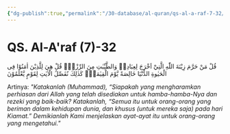 ```yaml
---
{"dg-publish":true,"permalink":"/30-database/al-quran/qs-al-a-raf-7-32/"}
---
```



# QS. Al-A'raf (7)-32
قُلْ مَنْ حَرَّمَ زِيْنَةَ اللّٰهِ الَّتِيْٓ اَخْرَجَ لِعِبَادِهٖ وَالطَّيِّبٰتِ مِنَ الرِّزْقِۗ قُلْ هِيَ لِلَّذِيْنَ اٰمَنُوْا فِى الْحَيٰوةِ الدُّنْيَا خَالِصَةً يَّوْمَ الْقِيٰمَةِۗ  كَذٰلِكَ نُفَصِّلُ الْاٰيٰتِ لِقَوْمٍ يَّعْلَمُوْنَ 

Artinya: *"Katakanlah (Muhammad), “Siapakah yang mengharamkan perhiasan dari Allah yang telah disediakan untuk hamba-hamba-Nya dan rezeki yang baik-baik? Katakanlah, “Semua itu untuk orang-orang yang beriman dalam kehidupan dunia, dan khusus (untuk mereka saja) pada hari Kiamat.” Demikianlah Kami menjelaskan ayat-ayat itu untuk orang-orang yang mengetahui."*
